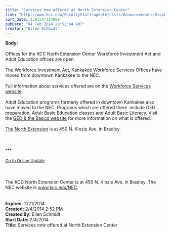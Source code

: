 ```yaml
---
title: "Services now offered at North Extension Center"
link: "http://www.kcc.edu/FacultyStaff/update/Lists/Announcements/DispForm.aspx?ID=1407"
sort_date: 1391547124000
pubDate: "04 Feb 2014 20:52:04 GMT"
creator: "Ellen Schmidt"
---
```


<div><b>Body:</b> <div class="ExternalClassD9B6B631DAFE4DDC8B86BF0CF814ED14">
<div> </div>
<div>Offices for the KCC North Extension Center Workforce Investment Act and Adult Education offices are open.</div>
<div> </div>
<div>The Workforce Investment Act, Kankakee Workforce Services Offices have moved from downtown Kankakee to the NEC. </div>
<div> </div>
<div>Full information about services offered are on the <a href="/wioa/Pages/default.aspx">Workforce Services website</a>.</div>
<div> </div>
<div>Adult Education programs formerly offered in downtown Kankakee also have moved to the NEC. Programs which are offered there  include GED preparation, Adult Basic Education classes and Adult Basic Literacy. Visit the <a href="/future/gedbasics/Pages/default.aspx">GED &amp; the Basics website</a> for more information on what is offered.</div>
<div> </div>
<div>
<div></div>
<div>
<div><a href="/nec">The North Extension</a> is at 450 N. Kinzie Ave. in Bradley.</div>
<div><br /> </div>
<div> </div>
<div><font size="2">***</font></div>
<div><font size="2"></font> </div>
<div><font size="2"></font></div>
<div><font size="2"></font></div>
<div><font size="2"></font></div>
<div><font size="2"></font></div>
<div><font size="2"></font></div>
<div><font size="2"></font></div>
<div><font size="2"></font></div>
<div><font size="2"></font></div>
<div><font size="2"></font></div>
<div><font size="2"></font></div>
<div><font size="2"></font></div>
<div><a href="/FacultyStaff/update/Pages/dailyupdate.aspx"><font size="2">Go to Online Update</font></a></div>
<div></div>
<div></div><br /></div></div>
<div> </div>
<div> </div>
<div>The KCC North Extension Center is at 450 N. Kinzie Ave. in Bradley. The NEC website is <a href="/NEC">www.kcc.edu/NEC</a>.</div>
<div> </div>
<div> </div></div></div>
<div><b>Expires:</b> 2/21/2014</div>
<div><b>Created:</b> 2/4/2014 2:52 PM</div>
<div><b>Created By:</b> Ellen Schmidt</div>
<div><b>Start Date:</b> 2/4/2014</div>
<div><b>Title:</b> Services now offered at North Extension Center</div>
